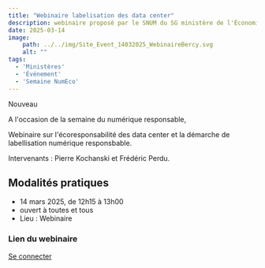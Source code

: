 ```yaml
---
title: "Webinaire labelisation des data center"
description: webinaire proposé par le SNUM du SG ministère de l'Économie et des Finances
date: 2025-03-14
image:
    path: ../../img/Site_Event_14032025_WebinaireBercy.svg
    alt: ""
tags:
  - 'Ministères'
  - 'Événement'
  - 'Semaine NumEco'
---
```


<span class="fr-badge fr-badge--success fr-badge--no-icon">Nouveau</span>

<!-- chapô-->
A l'occasion de la semaine du numérique responsable, 
<!-- texte-->
Webinaire sur l'écoresponsabilité des data center et la démarche de labellisation numérique responsbable.

Intervenants : Pierre Kochanski et Frédéric Perdu.
 

## Modalités pratiques

* 14 mars 2025, de 12h15 à 13h00
* ouvert à toutes et tous
* Lieu : Webinaire

<div class="fr-callout">
    <h3 class="fr-callout__title">Lien du webinaire</h3>
    <a class="fr-btn" href="https://webinaire.numerique.gouv.fr/meeting/signin/invite/1540/creator/1334/hash/c808d97923e2b0651df01f5c3fff8395b23b88db" target="_blank">
    Se connecter
    </a>
</div>
